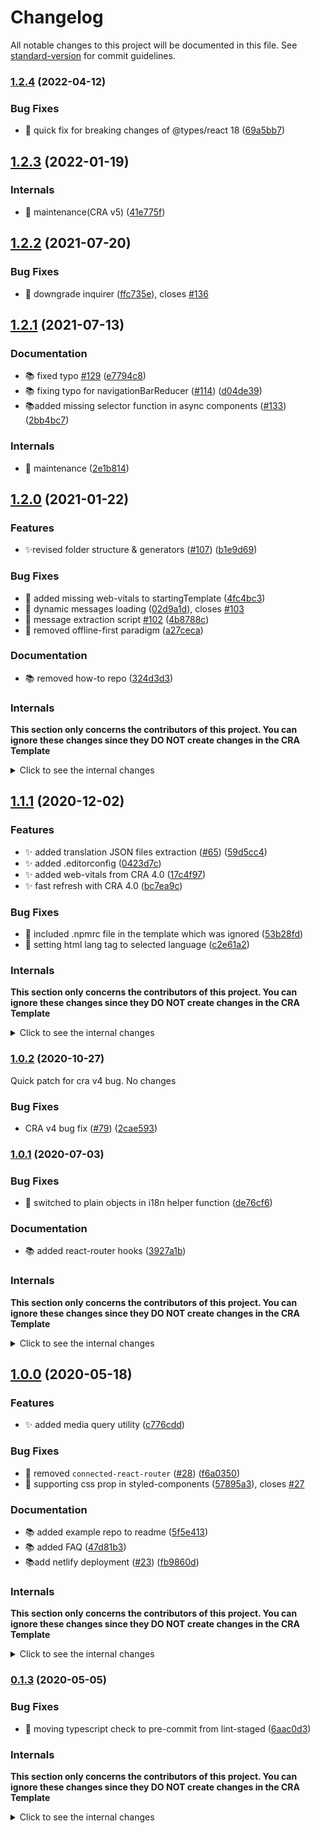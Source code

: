 # Changelog

All notable changes to this project will be documented in this file. See [standard-version](https://github.com/conventional-changelog/standard-version) for commit guidelines.

### [1.2.4](https://github.com/react-boilerplate/react-boilerplate-cra-template/compare/v1.2.3...v1.2.4) (2022-04-12)

### Bug Fixes

- 🐛 quick fix for breaking changes of @types/react 18 ([69a5bb7](https://github.com/react-boilerplate/react-boilerplate-cra-template/commit/69a5bb7eb671db16a070950816117f3d94c9d9e0))

## [1.2.3](https://github.com/react-boilerplate/react-boilerplate-cra-template/compare/v1.2.2...v1.2.3) (2022-01-19)

### Internals

- 🔧 maintenance(CRA v5) ([41e775f](https://github.com/react-boilerplate/react-boilerplate-cra-template/commit/41e775f4f3d003dcb5f6ccec6c5be0566c951fb8))

## [1.2.2](https://github.com/react-boilerplate/react-boilerplate-cra-template/compare/v1.2.1...v1.2.2) (2021-07-20)

### Bug Fixes

- 🐛 downgrade inquirer ([ffc735e](https://github.com/react-boilerplate/react-boilerplate-cra-template/commit/ffc735ed55b66b68301399dbdc1f33dc8b4fd9a5)), closes [#136](https://github.com/react-boilerplate/react-boilerplate-cra-template/issues/136)

## [1.2.1](https://github.com/react-boilerplate/react-boilerplate-cra-template/compare/v1.2.0...v1.2.1) (2021-07-13)

### Documentation

- 📚️ fixed typo [#129](https://github.com/react-boilerplate/react-boilerplate-cra-template/issues/129) ([e7794c8](https://github.com/react-boilerplate/react-boilerplate-cra-template/commit/e7794c87bd6e13a0ed377f1e0d18640954dabeee))
- 📚️ fixing typo for navigationBarReducer ([#114](https://github.com/react-boilerplate/react-boilerplate-cra-template/issues/114)) ([d04de39](https://github.com/react-boilerplate/react-boilerplate-cra-template/commit/d04de392090129c299828948bb7343dd25d6b016))
- 📚️added missing selector function in async components ([#133](https://github.com/react-boilerplate/react-boilerplate-cra-template/issues/133)) ([2bb4bc7](https://github.com/react-boilerplate/react-boilerplate-cra-template/commit/2bb4bc7ae17c62d56d98efcab19e672bc84de44d))

### Internals

- 🔧 maintenance ([2e1b814](https://github.com/react-boilerplate/react-boilerplate-cra-template/commit/2e1b814b2e005edbe79602d9d45dd2b56cee733e))

## [1.2.0](https://github.com/react-boilerplate/react-boilerplate-cra-template/compare/v1.1.1...v1.2.0) (2021-01-22)

### Features

- ✨revised folder structure & generators ([#107](https://github.com/react-boilerplate/react-boilerplate-cra-template/issues/107)) ([b1e9d69](https://github.com/react-boilerplate/react-boilerplate-cra-template/commit/b1e9d696c027eedd19594a071d72ceec2e832ef8))

### Bug Fixes

- 🐛 added missing web-vitals to startingTemplate ([4fc4bc3](https://github.com/react-boilerplate/react-boilerplate-cra-template/commit/4fc4bc3a03d28e781c177f10501d8bf88458806e))
- 🐛 dynamic messages loading ([02d9a1d](https://github.com/react-boilerplate/react-boilerplate-cra-template/commit/02d9a1da3d868c0a6cde7cfbede8889210b37482)), closes [#103](https://github.com/react-boilerplate/react-boilerplate-cra-template/issues/103)
- 🐛 message extraction script [#102](https://github.com/react-boilerplate/react-boilerplate-cra-template/issues/102) ([4b8788c](https://github.com/react-boilerplate/react-boilerplate-cra-template/commit/4b8788c9b9d9e3004feebf8e04fdb96e16a3a2d7))
- 🐛 removed offline-first paradigm ([a27ceca](https://github.com/react-boilerplate/react-boilerplate-cra-template/commit/a27ceca7620c5133a70fe21cad83a391a38b8fa5))

### Documentation

- 📚️ removed how-to repo ([324d3d3](https://github.com/react-boilerplate/react-boilerplate-cra-template/commit/324d3d3a10cd56acdd1a7be0dee31b28c718ef3d))

### Internals

**This section only concerns the contributors of this project. You can ignore these changes since they DO NOT create changes in the CRA Template**

<details><summary>Click to see the internal changes</summary>

- 👷 added manual triggers ([a514701](https://github.com/react-boilerplate/react-boilerplate-cra-template/commit/a514701081fe65ea6099be810ed14c1e1ca80a7d))
- 🔧 added i18n mock to generators ([#106](https://github.com/react-boilerplate/react-boilerplate-cra-template/issues/106)) ([2440250](https://github.com/react-boilerplate/react-boilerplate-cra-template/commit/2440250e9a69bff9216ba73aad83168f28985ca3))
- 🔧 bumped typescript version ([386de98](https://github.com/react-boilerplate/react-boilerplate-cra-template/commit/386de985a40a2fe1e75e4873af2d94044516964a))
- 🚨 fixed minor type error ([976d19d](https://github.com/react-boilerplate/react-boilerplate-cra-template/commit/976d19ddab033548f89637de8acd58c86663792a))

</details>

## [1.1.1](https://github.com/react-boilerplate/react-boilerplate-cra-template/compare/v1.0.2...v1.1.0) (2020-12-02)

### Features

- ✨ added translation JSON files extraction ([#65](https://github.com/react-boilerplate/react-boilerplate-cra-template/issues/65)) ([59d5cc4](https://github.com/react-boilerplate/react-boilerplate-cra-template/commit/59d5cc4c332a17c8070ef83fd3c7e2b1d10d7bbb))
- ✨ added .editorconfig ([0423d7c](https://github.com/react-boilerplate/react-boilerplate-cra-template/commit/0423d7c13b8802cd1435cff941fe4eeb727a0a49))
- ✨ added web-vitals from CRA 4.0 ([17c4f97](https://github.com/react-boilerplate/react-boilerplate-cra-template/commit/17c4f97f7edc4c64f385962fbe4aea8e07950312))
- ✨ fast refresh with CRA 4.0 ([bc7ea9c](https://github.com/react-boilerplate/react-boilerplate-cra-template/commit/bc7ea9c0bbad5cbe075c5648ad987fad06961ee9))

### Bug Fixes

- 🐛 included .npmrc file in the template which was ignored ([53b28fd](https://github.com/react-boilerplate/react-boilerplate-cra-template/commit/53b28fd0a428ca6d53b77e5a44b3d0c73369a4fc))
- 🐛 setting html lang tag to selected language ([c2e61a2](https://github.com/react-boilerplate/react-boilerplate-cra-template/commit/c2e61a2ba49cf6558eb36188d3807a051b312492))

### Internals

**This section only concerns the contributors of this project. You can ignore these changes since they DO NOT create changes in the CRA Template**

<details><summary>Click to see the internal changes</summary>

- **chore:** 📚️ 🔧 review & update ([45c604c](https://github.com/react-boilerplate/react-boilerplate-cra-template/commit/45c604c1e5ed7e29dfd0351b3b9c7eaf1cc01a05))
- 📚️ added release process steps ([f3eb490](https://github.com/react-boilerplate/react-boilerplate-cra-template/commit/f3eb490bf9c993b8276e0b7688b8c887b09c2e3e))
- ♻️ fixing typos, settings and concistency ([c32691c](https://github.com/react-boilerplate/react-boilerplate-cra-template/commit/c32691c2dc6819e02d8f43d9054ec50375e7199c))
- 🔧 maintenance ([#66](https://github.com/react-boilerplate/react-boilerplate-cra-template/issues/66)) ([432f449](https://github.com/react-boilerplate/react-boilerplate-cra-template/commit/432f4492aa23056e63c721629f274fc8392fd4ba))
- 🔧 added component folder selection to generators ([#76](https://github.com/react-boilerplate/react-boilerplate-cra-template/issues/76)) ([de8e6fd](https://github.com/react-boilerplate/react-boilerplate-cra-template/commit/de8e6fd7b8ca4520f2b64c46d4ebd19daf004925))
- 🔧 switched to yarn ([#89](https://github.com/react-boilerplate/react-boilerplate-cra-template/issues/89)) ([2a90e24](https://github.com/react-boilerplate/react-boilerplate-cra-template/commit/2a90e24b8eaf8adcfb6008f20a2fc4a8f83bfa33))
</details>

### [1.0.2](https://github.com/react-boilerplate/react-boilerplate-cra-template/compare/v1.0.1...v1.0.2) (2020-10-27)

Quick patch for cra v4 bug. No changes

### Bug Fixes

- CRA v4 bug fix ([#79](https://github.com/react-boilerplate/react-boilerplate-cra-template/issues/79)) ([2cae593](https://github.com/react-boilerplate/react-boilerplate-cra-template/commit/2cae593fbd53ee1e6e4a7f31cf50781c1b1ab6b9))

### [1.0.1](https://github.com/react-boilerplate/react-boilerplate-cra-template/compare/v1.0.0...v1.0.1) (2020-07-03)

### Bug Fixes

- 🐛 switched to plain objects in i18n helper function ([de76cf6](https://github.com/react-boilerplate/react-boilerplate-cra-template/commit/de76cf66da852a786822109e04b49aa62b5b0511))

### Documentation

- 📚️ added react-router hooks ([3927a1b](https://github.com/react-boilerplate/react-boilerplate-cra-template/commit/3927a1b513035c6a19d0dab532f76655418fa002))

### Internals

**This section only concerns the contributors of this project. You can ignore these changes since they DO NOT create changes in the CRA Template**

<details><summary>Click to see the internal changes</summary>

- 📚 fix redux-toolkit docs ([#35](https://github.com/react-boilerplate/react-boilerplate-cra-template/issues/35)) ([30732a8](https://github.com/react-boilerplate/react-boilerplate-cra-template/commit/30732a8f68766e1a5a0685dfe5f5e8d1260f30c2))
- 📚️ fixed docs issues ([97d67f0](https://github.com/react-boilerplate/react-boilerplate-cra-template/commit/97d67f0b1f53af6922017b83f3568710a7dda50a))
- 📚️ fix redux url ([#42](https://github.com/react-boilerplate/react-boilerplate-cra-template/issues/42)) ([a491728](https://github.com/react-boilerplate/react-boilerplate-cra-template/commit/a49172853e87caa720d0af99341a932e98f3f537))
- 🐛 removing redundant "history" ([#31](https://github.com/react-boilerplate/react-boilerplate-cra-template/issues/31)) ([0793d31](https://github.com/react-boilerplate/react-boilerplate-cra-template/commit/0793d314439afd434e6ea7a07d9fef15cd47e30b))
- ♻️ fixing variable name in redux-toolkit docs ([#37](https://github.com/react-boilerplate/react-boilerplate-cra-template/issues/37)) ([3968ade](https://github.com/react-boilerplate/react-boilerplate-cra-template/commit/3968aded3182ab16a35f5596ef2f53e05109d296))
- ♻️ update redux-toolkit docs ([#33](https://github.com/react-boilerplate/react-boilerplate-cra-template/issues/33)) ([8dd5931](https://github.com/react-boilerplate/react-boilerplate-cra-template/commit/8dd5931b0bd62416446dfb0b2fa761ee77eab852))
- 🎨 added og meta tags ([43657d6](https://github.com/react-boilerplate/react-boilerplate-cra-template/commit/43657d634e28d7a1fa46779657f86e46586c5ac2))
- 🔧 merge dev for the release ([#48](https://github.com/react-boilerplate/react-boilerplate-cra-template/issues/48)) ([043c524](https://github.com/react-boilerplate/react-boilerplate-cra-template/commit/043c52477b0c15360a9682d2e0e928dd4b72fbdb))
- **deps:** 🔗 bump websocket-extensions from 0.1.3 to 0.1.4 ([#39](https://github.com/react-boilerplate/react-boilerplate-cra-template/issues/39)) ([36e1f9e](https://github.com/react-boilerplate/react-boilerplate-cra-template/commit/36e1f9eb4c5439cc4e6ec9ed71a535d52de3ecd8))
- 🔧 removed theme from startingTemplate ([02d1e62](https://github.com/react-boilerplate/react-boilerplate-cra-template/commit/02d1e627ea8b3918f26efc461db3faafaa86a278))

</details>

## [1.0.0](https://github.com/react-boilerplate/react-boilerplate-cra-template/compare/v0.1.3...v1.0.0) (2020-05-18)

### Features

- ✨ added media query utility ([c776cdd](https://github.com/react-boilerplate/react-boilerplate-cra-template/commit/c776cdd7e55295d304268cc0821779c9720f0fdd))

### Bug Fixes

- 🐛 removed `connected-react-router` ([#28](https://github.com/react-boilerplate/react-boilerplate-cra-template/issues/28)) ([f6a0350](https://github.com/react-boilerplate/react-boilerplate-cra-template/commit/f6a0350dc5c6203a1b1c47d2b420245b7251bd05))
- 🐛 supporting css prop in styled-components ([57895a3](https://github.com/react-boilerplate/react-boilerplate-cra-template/commit/57895a3ca97acc7e6dda2a14b093d669d3be4e9e)), closes [#27](https://github.com/react-boilerplate/react-boilerplate-cra-template/issues/27)

### Documentation

- 📚️ added example repo to readme ([5f5e413](https://github.com/react-boilerplate/react-boilerplate-cra-template/commit/5f5e4133b85f5a7c6bbbbae24fd0c6361ad9e151))
- 📚️ added FAQ ([47d81b3](https://github.com/react-boilerplate/react-boilerplate-cra-template/commit/47d81b311e7c7d2a1f68e55af6d7e10e37526759))
- 📚add netlify deployment ([#23](https://github.com/react-boilerplate/react-boilerplate-cra-template/issues/23)) ([fb9860d](https://github.com/react-boilerplate/react-boilerplate-cra-template/commit/fb9860defd9704d2941a2ef7bdb9c13ed462786b))

### Internals

**This section only concerns the contributors of this project. You can ignore these changes since they DO NOT create changes in the CRA Template**

<details><summary>Click to see the internal changes</summary>

- ♻️ fix typo ([a4a4f50](https://github.com/react-boilerplate/react-boilerplate-cra-template/commit/a4a4f5076abc31d9cad612c0c4daab7d37b753b4)), closes [#25](https://github.com/react-boilerplate/react-boilerplate-cra-template/issues/25)
- ♻️ fix typo in toolkit.tsx comment ([#18](https://github.com/react-boilerplate/react-boilerplate-cra-template/issues/18)) ([1867a5b](https://github.com/react-boilerplate/react-boilerplate-cra-template/commit/1867a5b48fcd3b8d54ddd3a07cddf5ececc36c91))
- ♻️ updated clean script name ([3cedb94](https://github.com/react-boilerplate/react-boilerplate-cra-template/commit/3cedb9494d242cc48fc605c2002d1cf173c14c55))
- ♻️ updated readme ([765a897](https://github.com/react-boilerplate/react-boilerplate-cra-template/commit/765a8972733a556bd39b414cbbe1ff9458864f6a))
- 🔧 added commit hook verify startingTemplate changes ([e0240c8](https://github.com/react-boilerplate/react-boilerplate-cra-template/commit/e0240c83f1f5d0a7fd370759c6114b25bdb5044c))
- 🔧 added script for creating changelog ([4ed9ed5](https://github.com/react-boilerplate/react-boilerplate-cra-template/commit/4ed9ed555e6d3c5363819af3f5eebf7800ec6046))
- 🔧 improved cleaning script ([a3d05f8](https://github.com/react-boilerplate/react-boilerplate-cra-template/commit/a3d05f8faa49cffbdb3e82fe53a9024db8f2170b)), closes [#29](https://github.com/react-boilerplate/react-boilerplate-cra-template/issues/29)
- 🔧 moved creation of the test CRA to a script to avoid husky bug ([e6f8054](https://github.com/react-boilerplate/react-boilerplate-cra-template/commit/e6f805435b332587875f045f327e97c43b0b49bf))
- 🚨 added media utility tests ([3f2d9c9](https://github.com/react-boilerplate/react-boilerplate-cra-template/commit/3f2d9c991e8af4914dcd899d6a346dceae0a9463))

</details>

### [0.1.3](https://github.com/react-boilerplate/react-boilerplate-cra-template/compare/v0.1.2...v0.1.3) (2020-05-05)

### Bug Fixes

- 🐛 moving typescript check to pre-commit from lint-staged ([6aac0d3](https://github.com/react-boilerplate/react-boilerplate-cra-template/commit/6aac0d302bcea714dd8a1ad49b3c77b91204d0b2))

### Internals

**This section only concerns the contributors of this project. You can ignore these changes since they DO NOT create changes in the CRA Template**

<details><summary>Click to see the internal changes</summary>

- ✨ redux dev tools enabled on github page ([aa890c5](https://github.com/react-boilerplate/react-boilerplate-cra-template/commit/aa890c50bcd130788b0b4736efd51b71ae9c057c))
- 👷 added job to test the released version ([a328db6](https://github.com/react-boilerplate/react-boilerplate-cra-template/commit/a328db6f64b9baffbc2bd04f1e84809f3a9e8364))
- 🔧 added npm test to CI ([1fbf852](https://github.com/react-boilerplate/react-boilerplate-cra-template/commit/1fbf85269e499c280c0cbe15194f882344b3e9ec))
- 🔧 adding commitlint to workflows ([#13](https://github.com/react-boilerplate/react-boilerplate-cra-template/issues/13)) ([f049526](https://github.com/react-boilerplate/react-boilerplate-cra-template/commit/f04952662f818ea5fab6d895770e3570748b4313))
- 🔧Fix typo in README ([#9](https://github.com/react-boilerplate/react-boilerplate-cra-template/issues/9)) ([8680c10](https://github.com/react-boilerplate/react-boilerplate-cra-template/commit/8680c10d2d96e8ad2cae86a40f3c0a86ba76a513))
- 🔧switched to standard-version ([#15](https://github.com/react-boilerplate/react-boilerplate-cra-template/issues/15)) ([ce497b5](https://github.com/react-boilerplate/react-boilerplate-cra-template/commit/ce497b533a2aa81d1a5a08d487534e60b4189b32))

</details>
